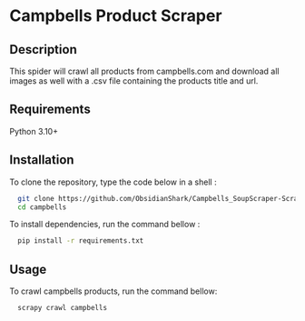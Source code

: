 # Campbells Product Scraper



## Description

This spider will crawl all products from campbells.com and download all images as well with a .csv file containing the products title and url.

## Requirements

Python 3.10+


## Installation

To clone the repository, type the code below in a shell :

```bash
  git clone https://github.com/ObsidianShark/Campbells_SoupScraper-Scrapy.git
  cd campbells
```

To install dependencies, run the command bellow :

```bash
  pip install -r requirements.txt
```

## Usage


To crawl campbells products, run the command bellow:

```bash
  scrapy crawl campbells
```
